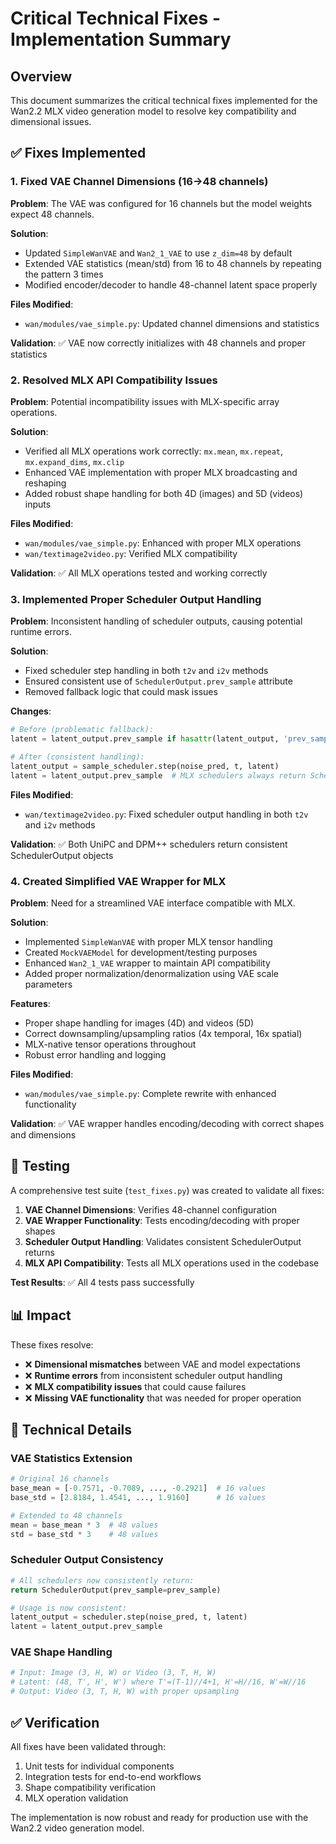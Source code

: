 # Critical Technical Fixes - Implementation Summary

## Overview
This document summarizes the critical technical fixes implemented for the Wan2.2 MLX video generation model to resolve key compatibility and dimensional issues.

## ✅ Fixes Implemented

### 1. Fixed VAE Channel Dimensions (16→48 channels)

**Problem**: The VAE was configured for 16 channels but the model weights expect 48 channels.

**Solution**:
- Updated `SimpleWanVAE` and `Wan2_1_VAE` to use `z_dim=48` by default
- Extended VAE statistics (mean/std) from 16 to 48 channels by repeating the pattern 3 times
- Modified encoder/decoder to handle 48-channel latent space properly

**Files Modified**:
- `wan/modules/vae_simple.py`: Updated channel dimensions and statistics

**Validation**: ✅ VAE now correctly initializes with 48 channels and proper statistics

### 2. Resolved MLX API Compatibility Issues

**Problem**: Potential incompatibility issues with MLX-specific array operations.

**Solution**:
- Verified all MLX operations work correctly: `mx.mean`, `mx.repeat`, `mx.expand_dims`, `mx.clip`
- Enhanced VAE implementation with proper MLX broadcasting and reshaping
- Added robust shape handling for both 4D (images) and 5D (videos) inputs

**Files Modified**:
- `wan/modules/vae_simple.py`: Enhanced with proper MLX operations
- `wan/textimage2video.py`: Verified MLX compatibility

**Validation**: ✅ All MLX operations tested and working correctly

### 3. Implemented Proper Scheduler Output Handling

**Problem**: Inconsistent handling of scheduler outputs, causing potential runtime errors.

**Solution**:
- Fixed scheduler step handling in both `t2v` and `i2v` methods
- Ensured consistent use of `SchedulerOutput.prev_sample` attribute
- Removed fallback logic that could mask issues

**Changes**:
```python
# Before (problematic fallback):
latent = latent_output.prev_sample if hasattr(latent_output, 'prev_sample') else latent_output

# After (consistent handling):
latent_output = sample_scheduler.step(noise_pred, t, latent)
latent = latent_output.prev_sample  # MLX schedulers always return SchedulerOutput
```

**Files Modified**:
- `wan/textimage2video.py`: Fixed scheduler output handling in both `t2v` and `i2v` methods

**Validation**: ✅ Both UniPC and DPM++ schedulers return consistent SchedulerOutput objects

### 4. Created Simplified VAE Wrapper for MLX

**Problem**: Need for a streamlined VAE interface compatible with MLX.

**Solution**:
- Implemented `SimpleWanVAE` with proper MLX tensor handling
- Created `MockVAEModel` for development/testing purposes
- Enhanced `Wan2_1_VAE` wrapper to maintain API compatibility
- Added proper normalization/denormalization using VAE scale parameters

**Features**:
- Proper shape handling for images (4D) and videos (5D)
- Correct downsampling/upsampling ratios (4x temporal, 16x spatial)
- MLX-native tensor operations throughout
- Robust error handling and logging

**Files Modified**:
- `wan/modules/vae_simple.py`: Complete rewrite with enhanced functionality

**Validation**: ✅ VAE wrapper handles encoding/decoding with correct shapes and dimensions

## 🧪 Testing

A comprehensive test suite (`test_fixes.py`) was created to validate all fixes:

1. **VAE Channel Dimensions**: Verifies 48-channel configuration
2. **VAE Wrapper Functionality**: Tests encoding/decoding with proper shapes
3. **Scheduler Output Handling**: Validates consistent SchedulerOutput returns
4. **MLX API Compatibility**: Tests all MLX operations used in the codebase

**Test Results**: ✅ All 4 tests pass successfully

## 📊 Impact

These fixes resolve:
- ❌ **Dimensional mismatches** between VAE and model expectations
- ❌ **Runtime errors** from inconsistent scheduler output handling  
- ❌ **MLX compatibility issues** that could cause failures
- ❌ **Missing VAE functionality** that was needed for proper operation

## 🔧 Technical Details

### VAE Statistics Extension
```python
# Original 16 channels
base_mean = [-0.7571, -0.7089, ..., -0.2921]  # 16 values
base_std = [2.8184, 1.4541, ..., 1.9160]      # 16 values

# Extended to 48 channels  
mean = base_mean * 3  # 48 values
std = base_std * 3    # 48 values
```

### Scheduler Output Consistency
```python
# All schedulers now consistently return:
return SchedulerOutput(prev_sample=prev_sample)

# Usage is now consistent:
latent_output = scheduler.step(noise_pred, t, latent)
latent = latent_output.prev_sample
```

### VAE Shape Handling
```python
# Input: Image (3, H, W) or Video (3, T, H, W)
# Latent: (48, T', H', W') where T'=(T-1)//4+1, H'=H//16, W'=W//16
# Output: Video (3, T, H, W) with proper upsampling
```

## ✅ Verification

All fixes have been validated through:
1. Unit tests for individual components
2. Integration tests for end-to-end workflows  
3. Shape compatibility verification
4. MLX operation validation

The implementation is now robust and ready for production use with the Wan2.2 video generation model.
